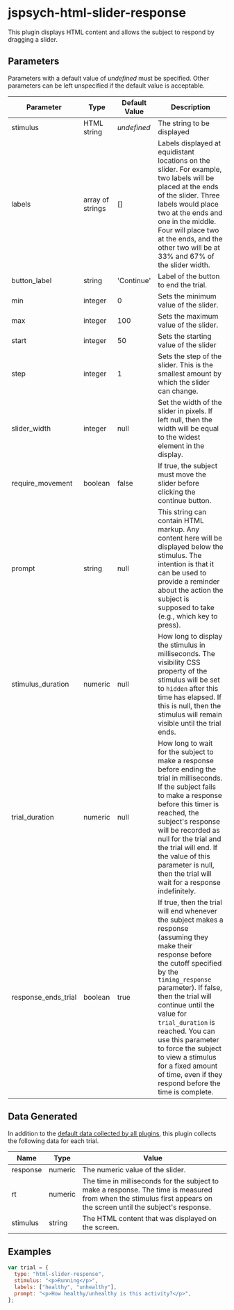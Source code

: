 # jspsych-html-slider-response

This plugin displays HTML content and allows the subject to respond by dragging a slider.

## Parameters

Parameters with a default value of _undefined_ must be specified. Other parameters can be left unspecified if the default value is acceptable.

| Parameter           | Type             | Default Value | Description                                                                                                                                                                                                                                                                                                                                                                                                         |
| ------------------- | ---------------- | ------------- | ------------------------------------------------------------------------------------------------------------------------------------------------------------------------------------------------------------------------------------------------------------------------------------------------------------------------------------------------------------------------------------------------------------------- |
| stimulus            | HTML string      | _undefined_   | The string to be displayed                                                                                                                                                                                                                                                                                                                                                                                          |
| labels              | array of strings | []            | Labels displayed at equidistant locations on the slider. For example, two labels will be placed at the ends of the slider. Three labels would place two at the ends and one in the middle. Four will place two at the ends, and the other two will be at 33% and 67% of the slider width.                                                                                                                           |
| button_label        | string           | 'Continue'    | Label of the button to end the trial.                                                                                                                                                                                                                                                                                                                                                                               |
| min                 | integer          | 0             | Sets the minimum value of the slider.                                                                                                                                                                                                                                                                                                                                                                               |
| max                 | integer          | 100           | Sets the maximum value of the slider.                                                                                                                                                                                                                                                                                                                                                                               |
| start               | integer          | 50            | Sets the starting value of the slider                                                                                                                                                                                                                                                                                                                                                                               |
| step                | integer          | 1             | Sets the step of the slider. This is the smallest amount by which the slider can change.                                                                                                                                                                                                                                                                                                                            |
| slider_width        | integer          | null          | Set the width of the slider in pixels. If left null, then the width will be equal to the widest element in the display.                                                                                                                                                                                                                                                                                             |
| require_movement    | boolean          | false         | If true, the subject must move the slider before clicking the continue button.                                                                                                                                                                                                                                                                                                                                      |
| prompt              | string           | null          | This string can contain HTML markup. Any content here will be displayed below the stimulus. The intention is that it can be used to provide a reminder about the action the subject is supposed to take (e.g., which key to press).                                                                                                                                                                                 |
| stimulus_duration   | numeric          | null          | How long to display the stimulus in milliseconds. The visibility CSS property of the stimulus will be set to `hidden` after this time has elapsed. If this is null, then the stimulus will remain visible until the trial ends.                                                                                                                                                                                     |
| trial_duration      | numeric          | null          | How long to wait for the subject to make a response before ending the trial in milliseconds. If the subject fails to make a response before this timer is reached, the subject's response will be recorded as null for the trial and the trial will end. If the value of this parameter is null, then the trial will wait for a response indefinitely.                                                              |
| response_ends_trial | boolean          | true          | If true, then the trial will end whenever the subject makes a response (assuming they make their response before the cutoff specified by the `timing_response` parameter). If false, then the trial will continue until the value for `trial_duration` is reached. You can use this parameter to force the subject to view a stimulus for a fixed amount of time, even if they respond before the time is complete. |

## Data Generated

In addition to the [default data collected by all plugins](overview#datacollectedbyplugins), this plugin collects the following data for each trial.

| Name     | Type    | Value                                                                                                                                                              |
| -------- | ------- | ------------------------------------------------------------------------------------------------------------------------------------------------------------------ |
| response | numeric | The numeric value of the slider.                                                                                                                                   |
| rt       | numeric | The time in milliseconds for the subject to make a response. The time is measured from when the stimulus first appears on the screen until the subject's response. |
| stimulus | string  | The HTML content that was displayed on the screen.                                                                                                                 |

## Examples

```javascript
var trial = {
  type: "html-slider-response",
  stimulus: "<p>Running</p>",
  labels: ["healthy", "unhealthy"],
  prompt: "<p>How healthy/unhealthy is this activity?</p>",
};
```
